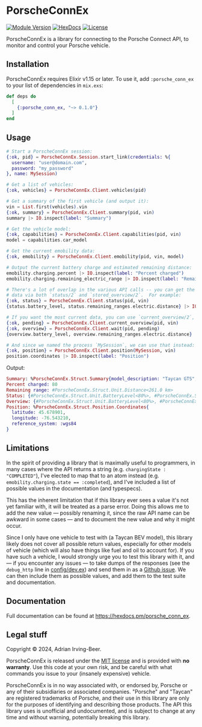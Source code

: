 # PorscheConnEx

[![Module Version](https://img.shields.io/hexpm/v/porsche_conn_ex.svg)](https://hex.pm/packages/porsche_conn_ex)
[![HexDocs](https://img.shields.io/badge/hex-docs-blue.svg)](https://hexdocs.pm/porsche_conn_ex/)
[![License](https://img.shields.io/hexpm/l/porsche_conn_ex.svg)](https://github.com/wisq/porsche_conn_ex/blob/master/LICENSE)

PorscheConnEx is a library for connecting to the Porsche Connect API, to monitor and control your Porsche vehicle.

## Installation

PorscheConnEx requires Elixir v1.15 or later.  To use it, add `:porsche_conn_ex` to your list of dependencies in `mix.exs`:

```elixir
def deps do
  [
    {:porsche_conn_ex, "~> 0.1.0"}
  ]
end
```

## Usage

```elixir
# Start a PorscheConnEx session:
{:ok, pid} = PorscheConnEx.Session.start_link(credentials: %{
  username: "user@domain.com", 
  password: "my_password"
}, name: MySession)

# Get a list of vehicles:
{:ok, vehicles} = PorscheConnEx.Client.vehicles(pid)

# Get a summary of the first vehicle (and output it):
vin = List.first(vehicles).vin
{:ok, summary} = PorscheConnEx.Client.summary(pid, vin)
summary |> IO.inspect(label: "Summary")

# Get the vehicle model:
{:ok, capabilities} = PorscheConnEx.Client.capabilities(pid, vin)
model = capabilities.car_model

# Get the current emobility data:
{:ok, emobility} = PorscheConnEx.Client.emobility(pid, vin, model)

# Output the current battery charge and estimated remaining distance:
emobility.charging.percent |> IO.inspect(label: "Percent charged")
emobility.charging.remaining_electric_range |> IO.inspect(label: "Remaining range")

# There's a lot of overlap in the various API calls -- you can get the same
# data via both `status/2` and `stored_overview/2`.  For example:
{:ok, status} = PorscheConnEx.Client.status(pid, vin)
{status.battery_level, status.remaining_ranges.electric.distance} |> IO.inspect(label: "Status")

# If you want the most current data, you can use `current_overview/2`, but it's slowww:
{:ok, pending} = PorscheConnEx.Client.current_overview(pid, vin)
{:ok, overview} = PorscheConnEx.Client.wait(pid, pending)
{overview.battery_level, overview.remaining_ranges.electric.distance} |> IO.inspect(label: "Overview")

# And since we named the process `MySession`, we can use that instead:
{:ok, position} = PorscheConnEx.Client.position(MySession, vin)
position.coordinates |> IO.inspect(label: "Position")
```

Output:

```elixir
Summary: %PorscheConnEx.Struct.Summary{model_description: "Taycan GTS", nickname: nil}
Percent charged: 80
Remaining range: #PorscheConnEx.Struct.Unit.Distance<261.0 km>
Status: {#PorscheConnEx.Struct.Unit.BatteryLevel<80%>, #PorscheConnEx.Struct.Unit.Distance<261.0 km>}
Overview: {#PorscheConnEx.Struct.Unit.BatteryLevel<80%>, #PorscheConnEx.Struct.Unit.Distance<261.0 km>}
Position: %PorscheConnEx.Struct.Position.Coordinates{
  latitude: 45.678901,
  longitude: -76.543210,
  reference_system: :wgs84
}
```

## Limitations

In the spirit of providing a library that is maximally useful to programmers, in many cases where the API returns a string (e.g. `chargingState : "COMPLETED"`), I've elected to map that to an atom instead (e.g. `emobility.charging.state == :completed`), and I've included a list of possible values in the documentation (and typespecs).

This has the inherent limitation that if this library ever sees a value it's not yet familiar with, it will be treated as a parse error.  Doing this allows me to add the new value — possibly renaming it, since the raw API name can be awkward in some cases — and to document the new value and why it might occur.

Since I only have one vehicle to test with (a Taycan BEV model), this library likely does not cover all possible return values, especially for other models of vehicle (which will also have things like fuel and oil to account for).  If you have such a vehicle, I would strongly urge you to test this library with it, and — if you encounter any issues — to take dumps of the responses (see the `debug_http` line in [config/dev.ex](https://github.com/wisq/porsche_conn_ex/blob/main/config/dev.exs)) and send them in as a [Github issue](https://github.com/wisq/porsche_conn_ex/issues).  We can then include them as possible values, and add them to the test suite and documentation.

## Documentation

Full documentation can be found at <https://hexdocs.pm/porsche_conn_ex>.

## Legal stuff

Copyright © 2024, Adrian Irving-Beer.

PorscheConnEx is released under the [MIT license](https://github.com/wisq/porsche_conn_ex/blob/main/LICENSE) and is provided with **no warranty**.  Use this code at your own risk, and be careful with what commands you issue to your (insanely expensive) vehicle.

PorscheConnEx is in no way associated with, or endorsed by, Porsche or any of their subsidiaries or associated companies.  "Porsche" and "Taycan" are registered trademarks of Porsche, and their use in this library are only for the purposes of identifying and describing those products.  The API this library uses is unofficial and undocumented, and is subject to change at any time and without warning, potentially breaking this library.

